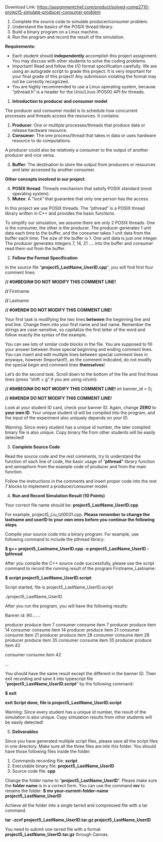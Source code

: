 Download Link: https://assignmentchef.com/product/solved-comp2710-project5-simulate-producer-consumer-problem
<br>



<ol>

 <li>Complete the source code to simulate producer/consumer problem.</li>

 <li>Understand the basics of the POSIX thread library.</li>

 <li>Build a binary program on a Linux machine.</li>

 <li>Run the program and record the result of the simulation.</li>

</ol>

<strong>Requirements<em>: </em></strong>

<ul>

 <li>Each student should <strong>independently</strong> accomplish this project assignment. You may discuss with other students to solve the coding problems.</li>

 <li>Important! Read and follow the I/O format specification carefully. We are using an autograde script to grade this project. It is very important for your final grade of this project! Any submission violating the format may not be correctly recognized.</li>

 <li>You are highly recommended to use a Linux operating system, because “pthread.h” is a header for the Unix/Linux (POSIX) API for threads.</li>

</ul>

<ol>

 <li><strong> Introduction to producer and consumer model </strong></li>

</ol>

The producer and consumer model is to schedule how concurrent processes and threads access the resources. It contains:

<ol>

 <li><strong>Producer</strong>: One or multiple processes/threads that produce data or release hardware resource.</li>

 <li><strong>Consumer</strong>: The one process/thread that takes in data or uses hardware resource to do computations.</li>

</ol>

A producer could also be relatively a consumer to the output of another producer and vice versa.

<ol start="3">

 <li><strong>Buffer</strong>: The destination to store the output from producers or resources and later accessed by another consumer.</li>

</ol>

<strong>Other concepts involved in our project</strong>:

<ol start="4">

 <li><strong>POSIX thread</strong>: Threads mechanism that satisfy POSIX standard (most operating system).</li>

 <li><strong>Mutex</strong>: A “lock” that guarantee that only one person has the access.</li>

</ol>

In this project we use POSIX threads. The “pthread” is a POSIX thread library written in C++ and provides the basic functions.

To simplify our simulation, we assume there are only 2 POSIX threads. One is the consumer, the other is the producer. The producer generates 1 unit data each time to the buffer, and the consumer takes 1 unit data from the buffer each time. The size of the buffer is 1. One unit data is just one integer. The producer generates integers 7, 14, 21 …. into the buffer and consumer read them out from the buffer.

<ol start="2">

 <li><strong> Follow the Format Specification </strong></li>

</ol>

In the source file “<strong>project5_LastName_UserID.cpp</strong>“, you will find first four comment lines:

<strong>// #0#BEGIN# DO NOT MODIFY THIS COMMENT LINE! </strong>

<strong>// </strong>Firstname

<strong>// </strong>Lastname

<strong>// #0#END# DO NOT MODIFY THIS COMMENT LINE! </strong>

Your first task is modifying the two lines <strong>between</strong> the beginning line and end line. Change them into your first name and last name. Remember the strings are case-sensitive, so capitalize the first letter of the word and follow exactly the syntax of the example.

You can see lots of similar code blocks in the file. You are supposed to fill your answer between those special beginning and ending comment lines. You can insert and edit multiple lines between special comment lines in anyways, however (Important!), as the comment indicated, do not modify the special begin and comment lines <strong>themselves</strong>!

Let’s do the second task. Scroll down to the bottom of the file and find those lines (press “shift + g” if you are using vi/vim):

<strong>// #8#BEGIN# DO NOT MODIFY THIS COMMENT LINE! </strong>int banner_id = 0<strong>; </strong>

<strong>// #8#END# DO NOT MODIFY THIS COMMENT LINE!</strong>

Look at your student ID card, check your banner ID. Again, change <strong>ZERO</strong> to <strong>your own ID</strong>. Your unique student id will be compiled into the program, and the input of the experiment also uniquely depends on your ID.

Warning: Since every student has a unique id number, the later compiled binary file is also unique. Copy binary file from other students will be easily detected!

<ol start="3">

 <li><strong>Complete Source Code </strong></li>

</ol>

Read the source code and the rest comments, try to understand the function of each line of code, the basic usage of “<strong>pthread</strong>” library function and semaphore from the example code of producer and from the main function.

Follow the instructions in the comments and insert proper code into the rest 7 blocks to implement a producer/consumer model.

<ol start="4">

 <li><strong>Run and Record Simulation Result (10 Points)</strong></li>

</ol>

Your correct file name should be: <strong>project5_LastName_UserID.cpp </strong>

For example, project5_Liu_tzl0031.cpp. <strong>Please remember to change the lastname and userID to your own ones before you continue the following steps</strong>.

Compile your source code into a binary program. For example, use following command to include the pthread library:

<strong>$ g++ project5_Lastname_UserID.cpp -o project5_LastName_UserID -lpthread </strong>

After you compile the C++ source code successfully, please use the script command to record the running result of the program Firstname_Lastname:

<strong>$ script project5_LastName_UserID.script </strong>

Script started, file is project5_LastName_UserID.script

./project5_LastName_UserID

After you run the program, you will have the following results:

Banner id: 90…….

producer produce item 7 consumer consume item 7 producer produce item 14 consumer consume item 14 producer produce item 21 consumer consume item 21 producer produce item 28 consumer consume item 28 producer produce item 35 consumer consume item 35 producer produce item 42

consumer consume item 42

…<strong>  </strong>

You should have the same result except the different in the banner ID. Then exit recording and save it into typescript file “<strong>project5_LastName_UserID.script</strong>” by the following command:

<strong>$ exit  </strong>

<strong>exit Script done, file is project5_LastName_UserID.script </strong>

Warning: Since every student has a unique id number, the result of the simulation is also unique. Copy simulation results from other students will be easily detected!

<ol start="5">

 <li><strong> Deliverables</strong></li>

</ol>

Since you have generated multiple script files, please save all the script files in one directory. Make sure all the three files are into this folder. You should have those following files inside the folder:

<ol>

 <li>Commands recording file: <strong>script</strong></li>

 <li>Executable binary file: <strong>project5_LastName_UserID</strong></li>

 <li>Source code file: <strong>cpp</strong></li>

</ol>

Change the folder name to “<strong>project5_LastName_UserID</strong>“. Please make sure the <strong>folder name</strong> is in a correct form. You can use the command <strong>mv</strong> to rename the folder: <strong>$ mv your-current-folder-name project5_LastName_UserID</strong>

Achieve all the folder into a single tarred and compressed file with a tar command.

<strong>tar -zcvf project5_LastName_UserID.tar.gz project5_LastName_UserID </strong>

You need to submit one tarred file with a format <strong>project5_LastName_UserID.tar.gz</strong> through Canvas.